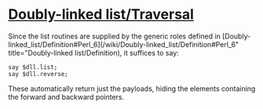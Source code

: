 [1]: http://rosettacode.org/wiki/Doubly-linked_list/Traversal

# [Doubly-linked list/Traversal][1]

Since the list routines are supplied by the generic roles defined in [Doubly-linked\_list/Definition#Perl\_6](/wiki/Doubly-linked\_list/Definition#Perl\_6" title="Doubly-linked list/Definition), it suffices to say:

```perl6
say $dll.list;
say $dll.reverse;
```


These automatically return just the payloads, hiding the elements containing the forward and backward pointers.
